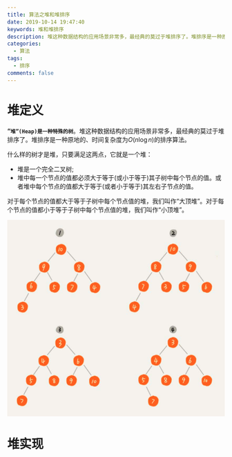 ```yaml
---
title: 算法之堆和堆排序
date: 2019-10-14 19:47:40
keywords: 堆和堆排序
description: 堆这种数据结构的应用场景非常多，最经典的莫过于堆排序了。堆排序是一种原地的、时间复杂度为$O(n\logn)$的排序算法。
categories: 
  - 算法
tags:
  - 排序
comments: false
---
```


# 堆定义

**“`堆”(Heap)是一种特殊的树`**。堆这种数据结构的应用场景非常多，最经典的莫过于堆排序了。堆排序是一种原地的、时间复杂度为$O(n\log n)$的排序算法。

什么样的树才是堆，只要满足这两点，它就是一个堆：

- 堆是一个完全二叉树;
- 堆中每一个节点的值都必须大于等于(或小于等于)其子树中每个节点的值。或者堆中每个节点的值都大于等于(或者小于等于)其左右子节点的值。

对于每个节点的值都大于等于子树中每个节点值的堆，我们叫作“大顶堆”。对于每个节点的值都小于等于子树中每个节点值的堆，我们叫作“小顶堆”。

![image](https://raw.githubusercontent.com/HaviLee/Blog-Images/master/高手/201910141838.png)

# 堆实现